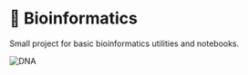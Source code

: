 # 🧬 Bioinformatics

Small project for basic bioinformatics utilities and notebooks.

![DNA](https://www.google.com/url?sa=i&url=https%3A%2F%2Fwww.basicknowledge101.com%2Fcategories%2Fdna.html&psig=AOvVaw2z2-Cc7SuGjtjQS9kcf-mi&ust=1745090298830000&source=images&cd=vfe&opi=89978449&ved=0CBQQjRxqFwoTCODM7I6m4owDFQAAAAAdAAAAABAN)
